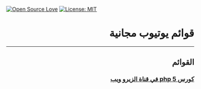 [![Open Source Love](https://badges.frapsoft.com/os/v1/open-source.svg?v=103)](https://github.com/ellerbrock/open-source-badges/)
[![License: MIT](https://img.shields.io/badge/License-MIT-green.svg)](https://opensource.org/licenses/MIT)
# <div dir="rtl">قوائم يوتيوب مجانية</div>
<hr>  

##  <div dir="rtl">القوائم</div>

### [<div dir="rtl">كورس php 5  في قناة الزيرو ويب </div>](https://www.youtube.com/playlist?list=PLDoPjvoNmBAzH72MTPuAAaYfReraNlQgM)
